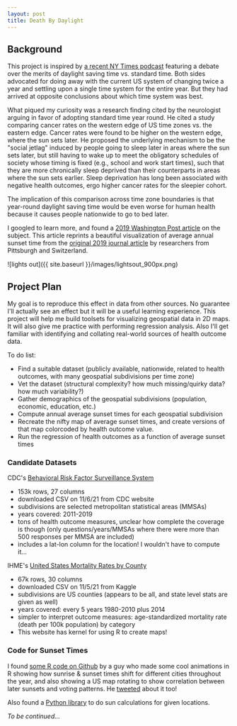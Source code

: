 ```yaml
---
layout: post
title: Death By Daylight
---
```

## Background
This project is inspired by [a recent NY Times podcast](https://www.nytimes.com/2021/11/05/learning/do-you-think-it-is-time-to-get-rid-of-daylight-saving-time.html) featuring a debate over the merits of daylight saving time vs. standard time. Both sides advocated for doing away with the current US system of changing twice a year and settling upon a single time system for the entire year. But they had arrived at opposite conclusions about which time system was best. 

What piqued my curiosity was a research finding cited by the neurologist arguing in favor of adopting standard time year round. He cited a study comparing cancer rates on the western edge of US time zones vs. the eastern edge. Cancer rates were found to be higher on the western edge, where the sun sets later. He proposed the underlying mechanism to be the "social jetlag" induced by people going to sleep later in areas where the sun sets later, but still having to wake up to meet the obligatory schedules of society whose timing is fixed (e.g., school and work start times), such that they are more chronically sleep deprived than their counterparts in areas where the sun sets earlier. Sleep deprivation has long been associated with negative health outcomes, ergo higher cancer rates for the sleepier cohort. 

The implication of this comparison across time zone boundaries is that year-round daylight saving time would be even worse for human health because it causes people nationwide to go to bed later.

I googled to learn more, and found a [2019 Washington Post article](https://www.washingtonpost.com/business/2019/04/19/how-living-wrong-side-time-zone-can-be-hazardous-your-health/) on the subject. This article reprints a beautiful visualization of average annual sunset time from the [original 2019 journal article](https://www.sciencedirect.com/science/article/abs/pii/S0167629618309718) by researchers from Pittsburgh and Switzerland. 

![lights out]({{ site.baseurl }}/images/lightsout_900px.png)

## Project Plan
My goal is to reproduce this effect in data from other sources. No guarantee I'll actually see an effect but it will be a useful learning experience. This project will help me build toolsets for visualizing geospatial data in 2D maps. It will also give me practice with performing regression analysis. Also I'll get familiar with identifying and collating real-world sources of health outcome data.

To do list:
- Find a suitable dataset (publicly available, nationwide, related to health outcomes, with many geospatial subdivisions per time zone) 
- Vet the dataset (structural complexity? how much missing/quirky data? how much variability?)
- Gather demographics of the geospatial subdivisions (population, economic, education, etc.)
- Compute annual average sunset times for each geospatial subdivision
- Recreate the nifty map of average sunset times, and create versions of that map colorcoded by health outcome value.
- Run the regression of health outcomes as a function of average sunset times 


### Candidate Datasets
CDC's [Behavioral Risk Factor Surveillance System](https://chronicdata.cdc.gov/Behavioral-Risk-Factors/Behavioral-Risk-Factors-Selected-Metropolitan-Area/j32a-sa6u)
- 153k rows, 27 columns
- downloaded CSV on 11/6/21 from CDC website
- subdivisions are selected metropolitan statistical areas (MMSAs)
- years covered: 2011-2019
- tons of health outcome measures, unclear how complete the coverage is though (only questions/years/MMSAs where there were more than 500 responses per MMSA are included)
- includes a lat-lon column for the location! I wouldn't have to compute it...

IHME's [United States Mortality Rates by County](https://www.kaggle.com/IHME/us-countylevel-mortality)
- 67k rows, 30 columns
- downloaded CSV on 11/5/21 from Kaggle
- subdivisions are US counties (appears to be all, and state level stats are given as well)
- years covered: every 5 years 1980-2010 plus 2014
- simpler to interpret outcome measures: age-standardized mortality rate (death per 100k population) by category
- This website has kernel for using R to create maps!

### Code for Sunset Times
I found [some R code on Github](https://gist.github.com/jonspring/78b2124cf9daa351de98b5e031473585) by a guy who made some cool animations in R showing how sunrise & sunset times shift for different cities throughout the year, and also showing a US map rotating to show correlation between later sunsets and voting patterns. He [tweeted](https://twitter.com/JustTheSpring/status/1194355907745865728) about it too!

Also found a [Python library](https://pypi.org/project/suncalc/) to do sun calculations for given locations.

_To be continued..._
